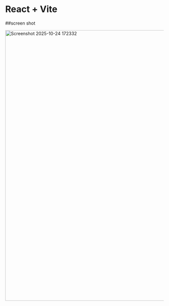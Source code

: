 # React + Vite

##screen shot

<img width="1891" height="863" alt="Screenshot 2025-10-24 172332" src="https://github.com/user-attachments/assets/af3a029e-e506-4902-bd15-496821cec6ab" />
